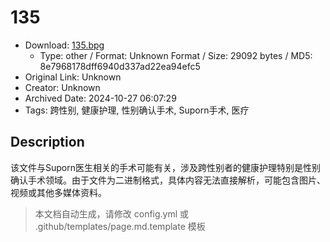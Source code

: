 # 135

- Download: [135.bpg](135.bpg)
    - Type: other / Format: Unknown Format / Size: 29092 bytes / MD5: 8e7968178dff6940d337ad22ea94efc5
- Original Link: Unknown
- Creator: Unknown
- Archived Date: 2024-10-27 06:07:29
- Tags: 跨性别, 健康护理, 性别确认手术, Suporn手术, 医疗

## Description

该文件与Suporn医生相关的手术可能有关，涉及跨性别者的健康护理特别是性别确认手术领域。由于文件为二进制格式，具体内容无法直接解析，可能包含图片、视频或其他多媒体资料。

> 本文档自动生成，请修改 config.yml 或 .github/templates/page.md.template 模板
